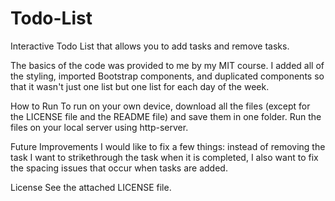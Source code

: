 # Todo-List
Interactive Todo List that allows you to add tasks and remove tasks.

The basics of the code was provided to me by my MIT course. I added all of the styling, imported Bootstrap components, and duplicated components so that it wasn't just one list but one list for each day of the week.

How to Run
To run on your own device, download all the files (except for the LICENSE file and the README file) and save them in one folder. Run the files on your local server using http-server.

Future Improvements
I would like to fix a few things: instead of removing the task I want to strikethrough the task when it is completed, I also want to fix the spacing issues that occur when tasks are added.

License
See the attached LICENSE file.
